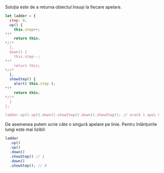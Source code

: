Soluția este de a returna obiectul însuși la fiecare apelare.

```js run demo
let ladder = {
  step: 0,
  up() {
    this.step++;
*!*
    return this;
*/!*
  },
  down() {
    this.step--;
*!*
    return this;
*/!*
  },
  showStep() {
    alert( this.step );
*!*
    return this;
*/!*
  }
};

ladder.up().up().down().showStep().down().showStep(); // arată 1 apoi 0
```

De asemenea putem scrie câte o singură apelare pe linie. Pentru înlănțuirile lungi este mai lizibil:

```js
ladder
  .up()
  .up()
  .down()
  .showStep() // 1
  .down()
  .showStep(); // 0
```
